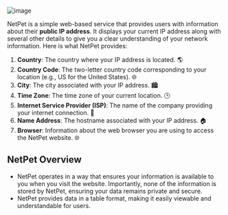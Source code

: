 ![image](https://github.com/user-attachments/assets/c2486559-e473-4118-9f8a-8fd0dcc57525)


NetPet is a simple web-based service that provides users with information about their **public IP address**. It displays your current IP address along with several other details to give you a clear understanding of your network information. Here is what NetPet provides:

1. **Country**: The country where your IP address is located. :earth_americas:
2. **Country Code**: The two-letter country code corresponding to your location (e.g., US for the United States). :globe_with_meridians:
3. **City**: The city associated with your IP address. :cityscape:
4. **Time Zone**: The time zone of your current location. :clock3:
5. **Internet Service Provider (ISP)**: The name of the company providing your internet connection. :satellite:
6. **Name Address**: The hostname associated with your IP address. :house:
7. **Browser**: Information about the web browser you are using to access the NetPet website. :globe_with_meridians:

## NetPet Overview

- NetPet operates in a way that ensures your information is available to you when you visit the website. Importantly, none of the information is stored by NetPet, ensuring your data remains private and secure.
- NetPet provides data in a table format, making it easily viewable and understandable for users.
